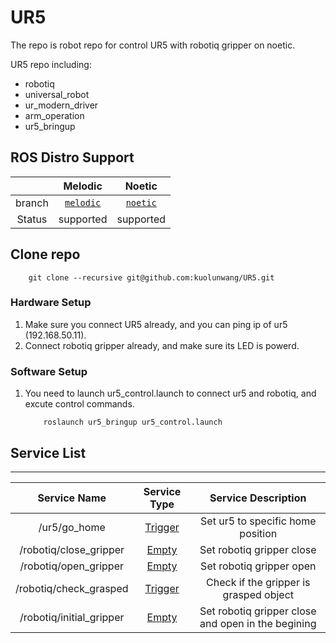 # UR5

The repo is robot repo for control UR5 with robotiq gripper on noetic.

UR5 repo including:
* robotiq
* universal_robot
* ur_modern_driver
* arm_operation
* ur5_bringup

## ROS Distro Support

|         | Melodic | Noetic  |
|:-------:|:-------:|:-------:|
| branch | [`melodic`](https://github.com/kuolunwang/UR5/tree/melodic) | [`noetic`](https://github.com/kuolunwang/UR5/tree/noetic) |
| Status | supported | supported |

## Clone repo

```
    git clone --recursive git@github.com:kuolunwang/UR5.git
```

### Hardware Setup

1. Make sure you connect UR5 already, and you can ping ip of ur5 (192.168.50.11).
2. Connect robotiq gripper already, and make sure its LED is powerd.

### Software Setup

1. You need to launch ur5_control.launch to connect ur5 and robotiq, and excute control commands.
    ```
        roslaunch ur5_bringup ur5_control.launch
    ```

## Service List

---

| Service Name | Service Type | Service Description |
|:--------:|:--------:|:--------:|
| /ur5/go_home | [Trigger](http://docs.ros.org/en/melodic/api/std_srvs/html/srv/Trigger.html) | Set ur5 to specific home position |
| /robotiq/close_gripper | [Empty](http://docs.ros.org/en/api/std_srvs/html/srv/Empty.html) | Set robotiq gripper close |
| /robotiq/open_gripper | [Empty](http://docs.ros.org/en/api/std_srvs/html/srv/Empty.html) | Set robotiq gripper open |
| /robotiq/check_grasped | [Trigger](http://docs.ros.org/en/melodic/api/std_srvs/html/srv/Trigger.html) | Check if the gripper is grasped object |
| /robotiq/initial_gripper | [Empty](http://docs.ros.org/en/api/std_srvs/html/srv/Empty.html) | Set robotiq gripper close and open in the begining |
